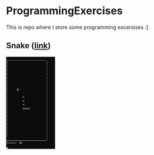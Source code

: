 # ProgrammingExercises

This is repo where I store some programming excersises :]

## Snake ([link](https://github.com/TomasBouda/ProgrammingExercises/tree/master/src/TomLabs.ProgEx/TomLabs.ProgEx.Snake.CLI))

<img src="https://github.com/TomasBouda/ProgrammingExercises/blob/master/img/snake.png" height="250" />
